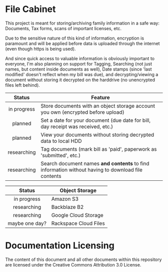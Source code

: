 # File Cabinet
This project is meant for storing/archiving family information in a safe way: Documents, Tax forms, scans of important licenses, etc.

Due to the sensitive nature of this kind of information, encryption is paramount and will be applied before data is uploaded through the internet (even though https is being used).

And since quick access to valuable information is obviously important to everyone, I'm also planning on support for Tagging, Searching (not just names, but content inside documents as well), Date stamps (since 'last modified' doesn't reflect when my bill was due), and decrypting/viewing a document without storing it decrypted on the harddrive (no unencrypted files left behind).

Status | Feature
:---: | ---
in progress | Store documents with an object storage account you own (encrypted before upload)
planned | Set a date for your document (due date for bill, day receipt was received, etc.)
planned | View your documents without storing decrypted data to local HDD
researching | Tag documents (mark bill as 'paid', paperwork as 'submitted', etc.)
researching | Search document names **and contents** to find information without having to download file contents

Status | Object Storage
:---: | ---
in progress | Amazon S3
researching | Backblaze B2
researching | Google Cloud Storage
maybe one day? | Rackspace Cloud Files

# Documentation Licensing
The content of this document and all other documents within this repository are licensed under the Creative Commons Attribution 3.0 License.
